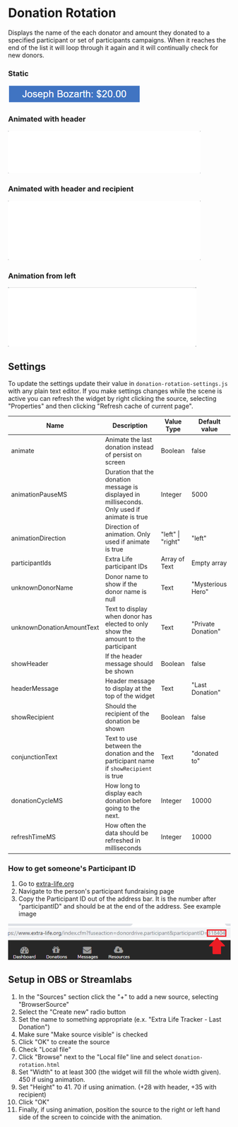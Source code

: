 # Donation Rotation

Displays the name of the each donator and amount they donated to a specified participant or set of participants campaigns. When it reaches the end of the list it will loop through it again and it will continually check for new donors.

### Static

![Donation Rotation](../images/Last-Donation-Preview.png)

### Animated with header

![Animated Donation Rotation](../images/last-donation-animated-preview.gif)

### Animated with header and recipient

![Animated Donation Rotation with recipient](../images/last-donation-animated-with-recipient-preview.gif)

### Animation from left

![Animated Donation Rotation from left](../images/last-donation-animated-left-preview.gif)

## Settings
To update the settings update their value in `donation-rotation-settings.js` with any plain text editor. If you make settings changes while the scene is active you can refresh the widget by right clicking the source, selecting "Properties" and then clicking "Refresh cache of current page".

| Name | Description | Value Type | Default value |
|---|---|---|---|
| animate | Animate the last donation instead of persist on screen | Boolean | false |
| animationPauseMS | Duration that the donation message is displayed in milliseconds. Only used if animate is true | Integer | 5000 |
| animationDirection | Direction of animation. Only used if animate is true | "left" \| "right" | "left" |
| participantIds | Extra Life participant IDs | Array of Text | Empty array |
| unknownDonorName | Donor name to show if the donor name is null | Text | "Mysterious Hero" |
| unknownDonationAmountText | Text to display when donor has elected to only show the amount to the participant | Text | "Private Donation" |
| showHeader | If the header message should be shown | Boolean | false |
| headerMessage | Header message to display at the top of the widget| Text | "Last Donation" |
| showRecipient | Should the recipient of the donation be shown | Boolean | false |
| conjunctionText | Text to use between the donation and the participant name if `showRecipient` is true | Text | "donated to" |
| donationCycleMS | How long to display each donation before going to the next. | Integer | 10000 |
| refreshTimeMS | How often the data should be refreshed in milliseconds | Integer | 10000 |

### How to get someone's Participant ID

1. Go to [extra-life.org](https://www.extra-life.org/)
2. Navigate to the person's participant fundraising page
3. Copy the Participant ID out of the address bar. It is the number after "participantID" and should be at the end of the address. See example image

![Get-Participant-ID](../images/where-to-find-your-id.png)

## Setup in OBS or Streamlabs
1. In the "Sources" section click the "+" to add a new source, selecting "BrowserSource"
2. Select the "Create new" radio button
3. Set the name to something appropriate (e.x. "Extra Life Tracker - Last Donation")
4. Make sure "Make source visible" is checked
5. Click "OK" to create the source
6. Check "Local file"
7. Click "Browse" next to the "Local file" line and select `donation-rotation.html`
8. Set "Width" to at least 300 (the widget will fill the whole width given). 450 if using animation.
9. Set "Height" to 41. 70 if using animation. (+28 with header, +35 with recipient)
10. Click "OK"
11. Finally, if using animation, position the source to the right or left hand side of the screen to coincide with the animation.
